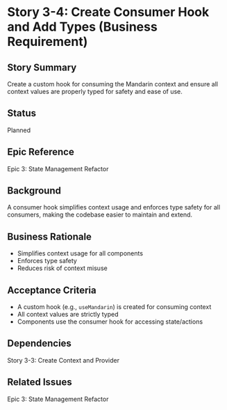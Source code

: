 # Story 3-4: Create Consumer Hook and Add Types (Business Requirement)

## Story Summary

Create a custom hook for consuming the Mandarin context and ensure all context values are properly typed for safety and ease of use.

## Status

Planned

## Epic Reference

Epic 3: State Management Refactor

## Background

A consumer hook simplifies context usage and enforces type safety for all consumers, making the codebase easier to maintain and extend.

## Business Rationale

- Simplifies context usage for all components
- Enforces type safety
- Reduces risk of context misuse

## Acceptance Criteria

- A custom hook (e.g., `useMandarin`) is created for consuming context
- All context values are strictly typed
- Components use the consumer hook for accessing state/actions

## Dependencies

Story 3-3: Create Context and Provider

## Related Issues

Epic 3: State Management Refactor
